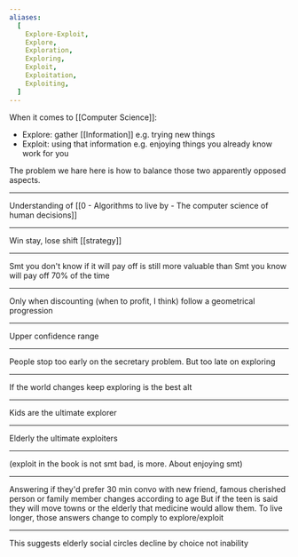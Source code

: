 ```yaml
---
aliases:
  [
    Explore-Exploit,
    Explore,
    Exploration,
    Exploring,
    Exploit,
    Exploitation,
    Exploiting,
  ]
---
```


When it comes to [[Computer Science]]:

- Explore: gather [[Information]] e.g. trying new things
- Exploit: using that information e.g. enjoying things you already know work for you

The problem we hare here is how to balance those two apparently opposed aspects.

---

Understanding of [[0 - Algorithms to live by - The computer science of human decisions]]

---

Win stay, lose shift [[strategy]]

---

Smt you don't know if it will pay off is still more valuable than Smt you know will pay off 70% of the time

---

Only when discounting (when to profit, I think) follow a geometrical progression

---

Upper confidence range

---

People stop too early on the secretary problem. But too late on exploring

---

If the world changes keep exploring is the best alt

---

Kids are the ultimate explorer

---

Elderly the ultimate exploiters

---

(exploit in the book is not smt bad, is more. About enjoying smt)

---

Answering if they'd prefer 30 min convo with new friend, famous cherished person or family member changes according to age But if the teen is said they will move towns or the elderly that medicine would allow them. To live longer, those answers change to comply to explore/exploit

---

This suggests elderly social circles decline by choice not inability
